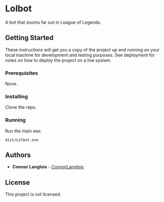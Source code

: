 # Lolbot

A bot that zooms far out in League of Legends.

## Getting Started

These instructions will get you a copy of the project up and running on your local machine for development and testing purposes. See deployment for notes on how to deploy the project on a live system.

### Prerequisites

None.

### Installing

Clone the repo.

### Running

Run the main exe:

```
dist/Lolbot.exe
```

## Authors

* **Connor Langlois** - [ConnorLanglois](https://github.com/ConnorLanglois)

## License

This project is not licensed.
